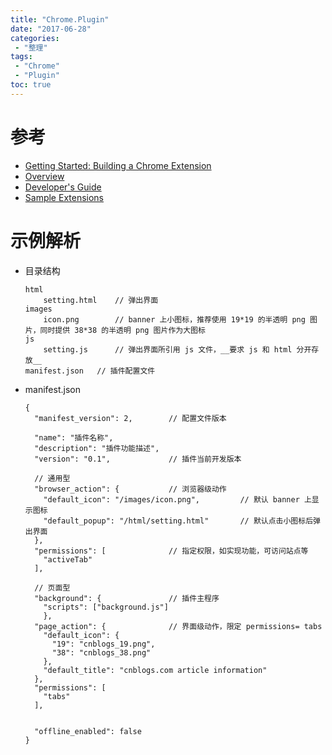 ```yaml
---
title: "Chrome.Plugin"
date: "2017-06-28"
categories:
 - "整理"
tags:
 - "Chrome"
 - "Plugin"
toc: true
---
```


# 参考
- [Getting Started: Building a Chrome Extension](https://developer.chrome.com/extensions/getstarted)
- [Overview](https://developer.chrome.com/extensions/overview)
- [Developer's Guide](https://developer.chrome.com/extensions/devguide)
- [Sample Extensions](https://developer.chrome.com/extensions/samples)

# 示例解析
- 目录结构
    ```
    html
        setting.html    // 弹出界面
    images
        icon.png        // banner 上小图标，推荐使用 19*19 的半透明 png 图片，同时提供 38*38 的半透明 png 图片作为大图标
    js
        setting.js      // 弹出界面所引用 js 文件，__要求 js 和 html 分开存放__
    manifest.json   // 插件配置文件
    ```

- manifest.json
    ```
    {
      "manifest_version": 2,        // 配置文件版本

      "name": "插件名称",
      "description": "插件功能描述",
      "version": "0.1",             // 插件当前开发版本

      // 通用型
      "browser_action": {           // 浏览器级动作
        "default_icon": "/images/icon.png",         // 默认 banner 上显示图标
        "default_popup": "/html/setting.html"       // 默认点击小图标后弹出界面
      },
      "permissions": [              // 指定权限，如实现功能，可访问站点等
        "activeTab"
      ],

      // 页面型   
      "background": {               // 插件主程序
        "scripts": ["background.js"]
        },       
      "page_action": {              // 界面级动作，限定 permissions= tabs
        "default_icon": {
          "19": "cnblogs_19.png",
          "38": "cnblogs_38.png"
        },
        "default_title": "cnblogs.com article information"
      },
      "permissions": [
        "tabs"
      ],


      "offline_enabled": false
    }
    ```

